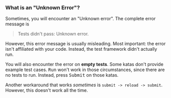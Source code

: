 ### What is an "Unknown Error"?

Sometimes, you will encounter an "Unknown error". The complete error message is

> Tests didn't pass: Unknown error.

However, this error message is usually misleading. Most important: the error
isn't affiliated with your code. Instead, the test framework didn't actually
run.

You will also encounter the error on __empty tests__. Some katas don't provide
example test cases. <kbd>Run</kbd> won't work in those circumstances, since
there are no tests to run. Instead, press <kbd>Submit</kbd> on those katas.

Another workaround that works *sometimes* is `submit -> reload -> submit`.
However, this doesn't work all the time.
